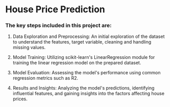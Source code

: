# House Price Prediction

### The key steps included in this project are:

1. Data Exploration and Preprocessing: An initial exploration of the dataset to understand the features, target variable, cleaning and handling missing values.

2. Model Training: Utilizing scikit-learn's LinearRegression module for training the linear regression model on the prepared dataset.

3. Model Evaluation: Assessing the model's performance using common regression metrics such as R2.

4. Results and Insights: Analyzing the model's predictions, identifying influential features, and gaining insights into the factors affecting house prices.

